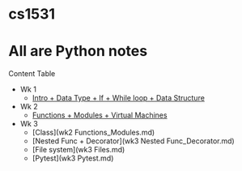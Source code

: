 # cs1531

# All are Python notes

Content Table

* Wk 1
	* [Intro + Data Type + If + While loop + Data Structure](https://github.com/KatrinaaDing/cs1531/wk1-Intro_Data-Type_If_While.md)
* Wk 2
	* [Functions + Modules + Virtual Machines](https://github.com/KatrinaaDing/cs1531/wk2-Functions_Modules.md)
* Wk 3
	* [Class](wk2 Functions_Modules.md)
	* [Nested Func + Decorator](wk3 Nested Func_Decorator.md)
	* [File system](wk3 Files.md)
	* [Pytest](wk3 Pytest.md)
